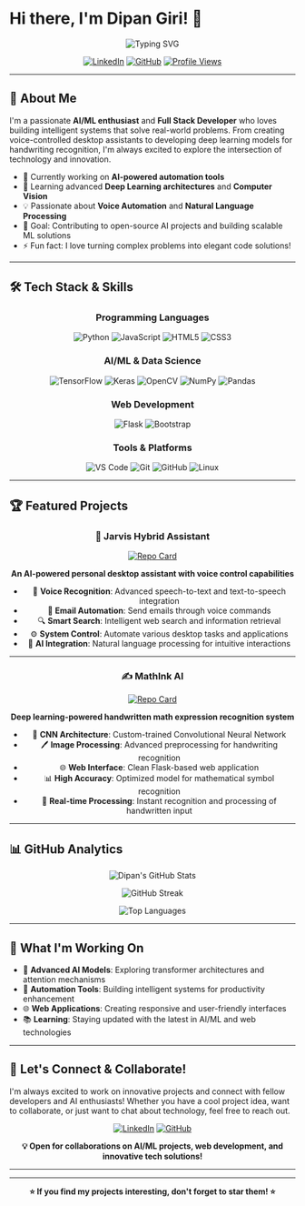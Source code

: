 # Hi there, I'm Dipan Giri! 👋

<div align="center">
  
![Typing SVG](https://readme-typing-svg.herokuapp.com?font=Fira+Code&pause=1000&color=00D9FF&center=true&vCenter=true&width=435&lines=AI+%26+Machine+Learning+Enthusiast;Full+Stack+Developer;Voice+Automation+Specialist;Always+Learning+New+Technologies!)

[![LinkedIn](https://img.shields.io/badge/LinkedIn-0077B5?style=for-the-badge&logo=linkedin&logoColor=white)](https://www.linkedin.com/in/dipan-giri-b549b62a5/)
[![GitHub](https://img.shields.io/badge/GitHub-100000?style=for-the-badge&logo=github&logoColor=white)](https://github.com/Dipan2004)
[![Profile Views](https://komarev.com/ghpvc/?username=Dipan2004&color=brightgreen&style=for-the-badge)](https://github.com/Dipan2004)

</div>

---

## 🚀 About Me

I'm a passionate **AI/ML enthusiast** and **Full Stack Developer** who loves building intelligent systems that solve real-world problems. From creating voice-controlled desktop assistants to developing deep learning models for handwriting recognition, I'm always excited to explore the intersection of technology and innovation.

- 🔭 Currently working on **AI-powered automation tools**
- 🌱 Learning advanced **Deep Learning architectures** and **Computer Vision**
- 💡 Passionate about **Voice Automation** and **Natural Language Processing**
- 🎯 Goal: Contributing to open-source AI projects and building scalable ML solutions
- ⚡ Fun fact: I love turning complex problems into elegant code solutions!

---

## 🛠️ Tech Stack & Skills

<div align="center">

### Programming Languages
![Python](https://img.shields.io/badge/Python-3776AB?style=for-the-badge&logo=python&logoColor=white)
![JavaScript](https://img.shields.io/badge/JavaScript-F7DF1E?style=for-the-badge&logo=javascript&logoColor=black)
![HTML5](https://img.shields.io/badge/HTML5-E34F26?style=for-the-badge&logo=html5&logoColor=white)
![CSS3](https://img.shields.io/badge/CSS3-1572B6?style=for-the-badge&logo=css3&logoColor=white)

### AI/ML & Data Science
![TensorFlow](https://img.shields.io/badge/TensorFlow-FF6F00?style=for-the-badge&logo=tensorflow&logoColor=white)
![Keras](https://img.shields.io/badge/Keras-D00000?style=for-the-badge&logo=keras&logoColor=white)
![OpenCV](https://img.shields.io/badge/OpenCV-27338e?style=for-the-badge&logo=OpenCV&logoColor=white)
![NumPy](https://img.shields.io/badge/numpy-%23013243.svg?style=for-the-badge&logo=numpy&logoColor=white)
![Pandas](https://img.shields.io/badge/pandas-%23150458.svg?style=for-the-badge&logo=pandas&logoColor=white)

### Web Development
![Flask](https://img.shields.io/badge/Flask-000000?style=for-the-badge&logo=flask&logoColor=white)
![Bootstrap](https://img.shields.io/badge/Bootstrap-563D7C?style=for-the-badge&logo=bootstrap&logoColor=white)

### Tools & Platforms
![VS Code](https://img.shields.io/badge/VS_Code-0078D4?style=for-the-badge&logo=visual%20studio%20code&logoColor=white)
![Git](https://img.shields.io/badge/Git-F05032?style=for-the-badge&logo=git&logoColor=white)
![GitHub](https://img.shields.io/badge/GitHub-100000?style=for-the-badge&logo=github&logoColor=white)
![Linux](https://img.shields.io/badge/Linux-FCC624?style=for-the-badge&logo=linux&logoColor=black)

</div>

---

## 🏆 Featured Projects

<div align="center">

### 🤖 Jarvis Hybrid Assistant
[![Repo Card](https://github-readme-stats.vercel.app/api/pin/?username=Dipan2004&repo=Jarvis-hybrid-assistant&theme=tokyonight)](https://github.com/Dipan2004/Jarvis-hybrid-assistant)

**An AI-powered personal desktop assistant with voice control capabilities**
- 🎤 **Voice Recognition**: Advanced speech-to-text and text-to-speech integration
- 📧 **Email Automation**: Send emails through voice commands
- 🔍 **Smart Search**: Intelligent web search and information retrieval
- ⚙️ **System Control**: Automate various desktop tasks and applications
- 🧠 **AI Integration**: Natural language processing for intuitive interactions

---

### ✍️ MathInk AI
[![Repo Card](https://github-readme-stats.vercel.app/api/pin/?username=Dipan2004&repo=MathInk-AI&theme=tokyonight)](https://github.com/Dipan2004/MathInk-AI)

**Deep learning-powered handwritten math expression recognition system**
- 🧮 **CNN Architecture**: Custom-trained Convolutional Neural Network
- 🖊️ **Image Processing**: Advanced preprocessing for handwriting recognition
- 🌐 **Web Interface**: Clean Flask-based web application
- 📊 **High Accuracy**: Optimized model for mathematical symbol recognition
- 🔄 **Real-time Processing**: Instant recognition and processing of handwritten input

</div>

---

## 📊 GitHub Analytics

<div align="center">
  
![Dipan's GitHub Stats](https://github-readme-stats.vercel.app/api?username=Dipan2004&show_icons=true&theme=tokyonight&hide_border=true&count_private=true)

![GitHub Streak](https://github-readme-streak-stats.herokuapp.com/?user=Dipan2004&theme=tokyonight&hide_border=true)

![Top Languages](https://github-readme-stats.vercel.app/api/top-langs/?username=Dipan2004&layout=compact&theme=tokyonight&hide_border=true)

</div>

---

## 🌟 What I'm Working On

- 🔬 **Advanced AI Models**: Exploring transformer architectures and attention mechanisms
- 🤖 **Automation Tools**: Building intelligent systems for productivity enhancement
- 🌐 **Web Applications**: Creating responsive and user-friendly interfaces
- 📚 **Learning**: Staying updated with the latest in AI/ML and web technologies

---

## 🤝 Let's Connect & Collaborate!

I'm always excited to work on innovative projects and connect with fellow developers and AI enthusiasts! Whether you have a cool project idea, want to collaborate, or just want to chat about technology, feel free to reach out.

<div align="center">

[![LinkedIn](https://img.shields.io/badge/Let's_Connect_on_LinkedIn-0077B5?style=for-the-badge&logo=linkedin&logoColor=white)](https://www.linkedin.com/in/dipan-giri-b549b62a5/)
[![GitHub](https://img.shields.io/badge/Follow_on_GitHub-100000?style=for-the-badge&logo=github&logoColor=white)](https://github.com/Dipan2004)

**💡 Open for collaborations on AI/ML projects, web development, and innovative tech solutions!**

</div>

---

<div align="center">

---

**⭐ If you find my projects interesting, don't forget to star them! ⭐**

</div>
